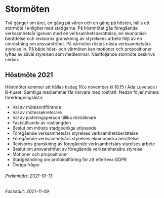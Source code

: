 # Stormöten

Två gånger om året, en gång på våren och en gång på hösten, hålls ett stormöte i
enlighet med stadgarna. På höstmötet gås föregående verksamhetsår igenom med en
verksamhetsberättelse, en ekonomisk berättelse och revisorns granskning av
styrelsens arbete följt av en omröstning om ansvarsfrihet. På vårmötet röstas
nästa verksamhetsårs styrelse in. På både höst- och vårmöten kan motioner och
propositioner lyftas av såväl styrelsen som medlemmar. Nästföljande stormöte
beskrivs nedan.

## Höstmöte 2021

Höstmötet kommer att hållas tisdag 16:e november kl 18.15 i Ada
Lovelace i B-huset. Samtliga medlemmar får närvara med rösträtt.
Nedan följer mötets föredragningslista.

- Val av mötesordförande
- Val av mötessekreterare
- Val av justeringsperson tillika rösträknare
- Fastställande av röstlängden
- Beslut om mötets stadgeenliga utlysande
- Föregående verksamhetsårs styrelses verksamhetsberättelse
- Föregående verksamhetsårs styrelses ekomomiska berättelse
- Revisorns granskning av föregående verksamhetsårs styrelses arbete
- Beslut om ansvarsfrihet av föregående verksamhetsårs styrelse
- Motioner och propositioner
- Stadgeändring om protokollföring för att efterleva GDPR
- Övriga frågor

###### Preliminärt: 2021-10-13
###### Fastställt: 2021-11-09
